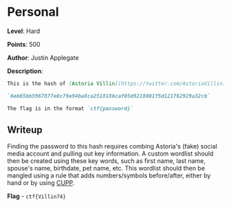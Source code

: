 # Personal
**Level**: Hard

**Points**: 500

**Author**: Justin Applegate

**Description**:
```markdown
This is the hash of [Astoria Villin](https://twitter.com/AstoriaVillin) - based on personal information, can you crack her password?

`6eb65bb5967877e0c79e94ba8ca2518186caf05d9218001f5d121762929a32cb`

The flag is in the format `ctf{password}`
```

## Writeup
Finding the password to this hash requires combing Astoria's (fake) social media account and pulling out key information. A custom wordlist should then be created using these key words, such as first name, last name, spouse's name, birthdate, pet name, etc. This wordlist should then be mangled using a rule that adds numbers/symbols before/after, either by hand or by using [CUPP](https://github.com/Mebus/cupp).

**Flag** - `ctf{Villin74}`